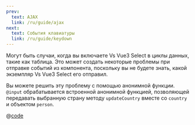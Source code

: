 ```yaml
---
prev:
  text: AJAX
  link: /ru/guide/ajax
next:
  text: События клавиатуры
  link: /ru/guide/keydown
---
```


Могут быть случаи, когда вы включаете Vs Vue3 Select в циклы данных, такие как таблица. Это может создать некоторые 
проблемы при отправке событий из компонента, поскольку вы не будете знать, какой экземпляр Vs Vue3 Select его отправил.

Вы можете решить эту проблему с помощью анонимной функции. `@input` обрабатывается встроенной анонимной функцией, 
позволяющей передавать выбранную страну методу `updateCountry` вместе со `country` и объектом `person`.

<LoopedSelect />

@[code](../../.vuepress/components/LoopedSelect.vue)
